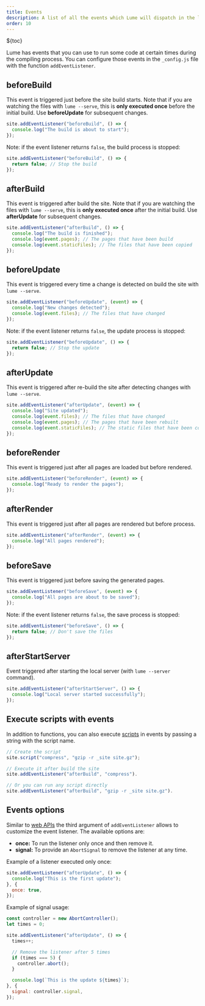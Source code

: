 ```yaml
---
title: Events
description: A list of all the events which Lume will dispatch in the lifecycle
order: 10
---
```


${toc}

Lume has events that you can use to run some code at certain times during the
compiling process. You can configure those events in the `_config.js` file with
the function `addEventListener`.

## beforeBuild

This event is triggered just before the site build starts. Note that if you are
watching the files with `lume --serve`, this is **only executed once** before
the initial build. Use **beforeUpdate** for subsequent changes.

```js
site.addEventListener("beforeBuild", () => {
  console.log("The build is about to start");
});
```

Note: if the event listener returns `false`, the build process is stopped:

```js
site.addEventListener("beforeBuild", () => {
  return false; // Stop the build
});
```

## afterBuild

This event is triggered after build the site. Note that if you are watching the
files with `lume --serve`, this is **only executed once** after the initial
build. Use **afterUpdate** for subsequent changes.

```js
site.addEventListener("afterBuild", () => {
  console.log("The build is finished");
  console.log(event.pages); // The pages that have been build
  console.log(event.staticFiles); // The files that have been copied
});
```

## beforeUpdate

This event is triggered every time a change is detected on build the site with
`lume --serve`.

```js
site.addEventListener("beforeUpdate", (event) => {
  console.log("New changes detected");
  console.log(event.files); // The files that have changed
});
```

Note: if the event listener returns `false`, the update process is stopped:

```js
site.addEventListener("beforeUpdate", () => {
  return false; // Stop the update
});
```

## afterUpdate

This event is triggered after re-build the site after detecting changes with
`lume --serve`.

```js
site.addEventListener("afterUpdate", (event) => {
  console.log("Site updated");
  console.log(event.files); // The files that have changed
  console.log(event.pages); // The pages that have been rebuilt
  console.log(event.staticFiles); // The static files that have been copied again
});
```

## beforeRender

This event is triggered just after all pages are loaded but before rendered.

```js
site.addEventListener("beforeRender", (event) => {
  console.log("Ready to render the pages");
});
```

## afterRender

This event is triggered just after all pages are rendered but before process.

```js
site.addEventListener("afterRender", (event) => {
  console.log("All pages rendered");
});
```

## beforeSave

This event is triggered just before saving the generated pages.

```js
site.addEventListener("beforeSave", (event) => {
  console.log("All pages are about to be saved");
});
```

Note: if the event listener returns `false`, the save process is stopped:

```js
site.addEventListener("beforeSave", () => {
  return false; // Don't save the files
});
```

## afterStartServer

Event triggered after starting the local server (with `lume --server` command).

```js
site.addEventListener("afterStartServer", () => {
  console.log("Local server started successfully");
});
```

## Execute scripts with events

In addition to functions, you can also execute [scripts](scripts.md) in events
by passing a string with the script name.

```js
// Create the script
site.script("compress", "gzip -r _site site.gz");

// Execute it after build the site
site.addEventListener("afterBuild", "compress").

// Or you can run any script directly
site.addEventListener("afterBuild", "gzip -r _site site.gz").
```

## Events options

Similar to
[web APIs](https://developer.mozilla.org/en-US/docs/Web/API/EventTarget/addEventListener)
the third argument of `addEventListener` allows to customize the event listener.
The available options are:

- **once:** To run the listener only once and then remove it.
- **signal:** To provide an `AbortSignal` to remove the listener at any time.

Example of a listener executed only once:

```js
site.addEventListener("afterUpdate", () => {
  console.log("This is the first update");
}, {
  once: true,
});
```

Example of signal usage:

```js
const controller = new AbortController();
let times = 0;

site.addEventListener("afterUpdate", () => {
  times++;

  // Remove the listener after 5 times
  if (times === 5) {
    controller.abort();
  }

  console.log(`This is the update ${times}`);
}, {
  signal: controller.signal,
});
```
